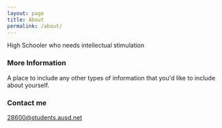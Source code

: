 ```yaml
---
layout: page
title: About
permalink: /about/
---
```


High Schooler who needs intellectual stimulation
### More Information

A place to include any other types of information that you'd like to include about yourself.

### Contact me

[28600@students.ausd.net](mailto:email@domain.com)
